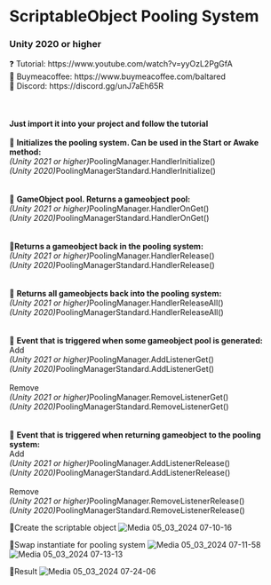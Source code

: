 <h1>ScriptableObject Pooling System</h1>
<h3>Unity 2020 or higher</h3>
❓ Tutorial: https://www.youtube.com/watch?v=yyOzL2PgGfA <br>
📌 Buymeacoffee: https://www.buymeacoffee.com/baltared <br>
📌 Discord: https://discord.gg/unJ7aEh65R<br>
<br>
<br>
<br>
<b>Just import it into your project and follow the tutorial</b><br>
<br>
🔹 <b>Initializes the pooling system. Can be used in the Start or Awake method:</b><br>
<i>(Unity 2021 or higher)</i>PoolingManager.HandlerInitialize()<br>
<i>(Unity 2020)</i>PoolingManagerStandard.HandlerInitialize()<br>
<br>
<br>
🔹 <b>GameObject pool. Returns a gameobject pool:</b><br>
<i>(Unity 2021 or higher)</i>PoolingManager.HandlerOnGet()<br>
<i>(Unity 2020)</i>PoolingManagerStandard.HandlerOnGet()<br>
<br>
<br>
🔹<b>Returns a gameobject back in the pooling system:</b><br>
<i>(Unity 2021 or higher)</i>PoolingManager.HandlerRelease()<br>
<i>(Unity 2020)</i>PoolingManagerStandard.HandlerRelease() <br>
<br>
<br>
🔹 <b>Returns all gameobjects back into the pooling system:</b><br>
<i>(Unity 2021 or higher)</i>PoolingManager.HandlerReleaseAll()<br>
<i>(Unity 2020)</i>PoolingManagerStandard.HandlerReleaseAll()<br>
<br>
<br>
🔹 <b>Event that is triggered when some gameobject pool is generated:</b><br>
Add<br>
<i>(Unity 2021 or higher)</i>PoolingManager.AddListenerGet()<br>
<i>(Unity 2020)</i>PoolingManagerStandard.AddListenerGet()<br>
<br>
Remove<br>
<i>(Unity 2021 or higher)</i>PoolingManager.RemoveListenerGet()<br>
<i>(Unity 2020)</i>PoolingManagerStandard.RemoveListenerGet()<br>
<br>
<br>
🔹 <b>Event that is triggered when returning gameobject to the pooling system:</b><br>
Add<br>
<i>(Unity 2021 or higher)</i>PoolingManager.AddListenerRelease()<br>
<i>(Unity 2020)</i>PoolingManagerStandard.AddListenerRelease()<br>
<br>
Remove<br>
<i>(Unity 2021 or higher)</i>PoolingManager.RemoveListenerRelease()<br>
<i>(Unity 2020)</i>PoolingManagerStandard.RemoveListenerRelease()<br>

🔷Create the scriptable object
![Media 05_03_2024 07-10-16](https://github.com/SamuelSatiroDev/Scriptableobject-Pooling-System/assets/107225086/2811eb44-d2de-4f5e-83f7-a157eb0eced2)

🔷Swap instantiate for pooling system
![Media 05_03_2024 07-11-58](https://github.com/SamuelSatiroDev/Scriptableobject-Pooling-System/assets/107225086/9024d181-1e5d-4cae-9985-a45fa9940bbd)
![Media 05_03_2024 07-13-13](https://github.com/SamuelSatiroDev/Scriptableobject-Pooling-System/assets/107225086/0c9ef8d4-d6dc-4d2e-83ad-8504e832d644)

🔷Result
![Media 05_03_2024 07-24-06](https://github.com/SamuelSatiroDev/Scriptableobject-Pooling-System/assets/107225086/f25bd137-de88-4ffc-9934-eee18773a51c)
